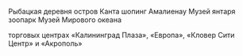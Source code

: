 Рыбацкая деревня
остров Канта
шопинг
Амалиенау
Музей янтаря
зоопарк
Музей Мирового океана

торговых центрах «Калининград Плаза», «Европа», «Кловер Сити Центр» и «Акрополь»